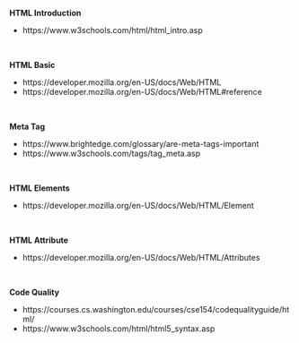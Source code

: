 <b>HTML Introduction</b>
<ul>
<li>https://www.w3schools.com/html/html_intro.asp</li>
</ul>

<br>

<b>HTML Basic</b>
<ul>
<li>https://developer.mozilla.org/en-US/docs/Web/HTML</li>
<li>https://developer.mozilla.org/en-US/docs/Web/HTML#reference</li>
</ul>

<br>

<b>Meta Tag</b>
<ul>
<li>https://www.brightedge.com/glossary/are-meta-tags-important</li>
<li>https://www.w3schools.com/tags/tag_meta.asp</li>
</ul>

<br>

<b>HTML Elements</b>
<ul>
<li>https://developer.mozilla.org/en-US/docs/Web/HTML/Element</li>
</ul>

<br>

<b>HTML Attribute</b>
<ul>
<li>https://developer.mozilla.org/en-US/docs/Web/HTML/Attributes</li>
</ul>

<br>

<b>Code Quality</b>
<ul>
<li>https://courses.cs.washington.edu/courses/cse154/codequalityguide/html/</li>
<li>https://www.w3schools.com/html/html5_syntax.asp</li>
</ul>
